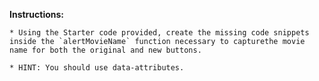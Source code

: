 **Instructions:**

    * Using the Starter code provided, create the missing code snippets inside the `alertMovieName` function necessary to capturethe movie name for both the original and new buttons.

    * HINT: You should use data-attributes.


